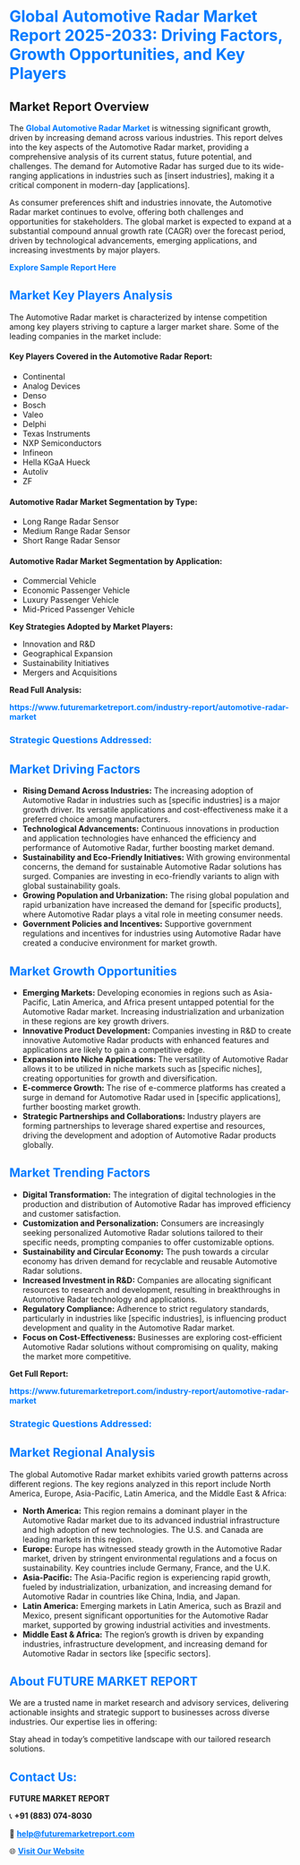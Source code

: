 <h1 style="color: #007BFF;">Global Automotive Radar Market Report 2025-2033: Driving Factors, Growth Opportunities, and Key Players</h1>

<section id="overview">
<h2>Market Report Overview</h2>
<p>The <a href="https://www.futuremarketreport.com/industry-report/automotive-radar-market" style="color: #007BFF; text-decoration: none;"><strong>Global Automotive Radar Market</strong></a> is witnessing significant growth, driven by increasing demand across various industries. This report delves into the key aspects of the Automotive Radar market, providing a comprehensive analysis of its current status, future potential, and challenges. The demand for Automotive Radar has surged due to its wide-ranging applications in industries such as [insert industries], making it a critical component in modern-day [applications].</p>
<p>As consumer preferences shift and industries innovate, the Automotive Radar market continues to evolve, offering both challenges and opportunities for stakeholders. The global market is expected to expand at a substantial compound annual growth rate (CAGR) over the forecast period, driven by technological advancements, emerging applications, and increasing investments by major players.</p>
</section>

<section id="overview">
<p><a href="https://www.futuremarketreport.com/request-sample/reportId=114952" style="color: #007BFF; text-decoration: none;"><strong>Explore Sample Report Here</strong></a></p>
</section>

<section id="key-players">
<h2 style="color: #007BFF;">Market Key Players Analysis</h2>
<p>The Automotive Radar market is characterized by intense competition among key players striving to capture a larger market share. Some of the leading companies in the market include:</p>
<h4>Key Players Covered in the Automotive Radar Report:</h4>
<ul><li>Continental</li><li>Analog Devices</li><li>Denso</li><li>Bosch</li><li>Valeo</li><li>Delphi</li><li>Texas Instruments</li><li>NXP Semiconductors</li><li>Infineon</li><li>Hella KGaA Hueck</li><li>Autoliv</li><li>ZF</li></ul>
<h4>Automotive Radar Market Segmentation by Type:</h4>
<ul><li>Long Range Radar Sensor</li><li>Medium Range Radar Sensor</li><li>Short Range Radar Sensor</li></ul>

<h4>Automotive Radar Market Segmentation by Application:</h4>
<ul><li>Commercial Vehicle</li><li>Economic Passenger Vehicle</li><li>Luxury Passenger Vehicle</li><li>Mid-Priced Passenger Vehicle</li></ul>
<p><strong>Key Strategies Adopted by Market Players:</strong></p>
<ul>
<li>Innovation and R&D</li>
<li>Geographical Expansion</li>
<li>Sustainability Initiatives</li>
<li>Mergers and Acquisitions</li>
</ul>
</section>

<section>
<p><strong>Read Full Analysis: </strong></p><a href="https://www.futuremarketreport.com/industry-report/automotive-radar-market" style="color: #007BFF; text-decoration: none;"><strong>https://www.futuremarketreport.com/industry-report/automotive-radar-market</strong></a>
<h3 style="color: #007BFF;">Strategic Questions Addressed:</h3>
</section>

<section id="driving-factors">
<h2 style="color: #007BFF;">Market Driving Factors</h2>
<ul>
<li><strong>Rising Demand Across Industries:</strong> The increasing adoption of Automotive Radar in industries such as [specific industries] is a major growth driver. Its versatile applications and cost-effectiveness make it a preferred choice among manufacturers.</li>
<li><strong>Technological Advancements:</strong> Continuous innovations in production and application technologies have enhanced the efficiency and performance of Automotive Radar, further boosting market demand.</li>
<li><strong>Sustainability and Eco-Friendly Initiatives:</strong> With growing environmental concerns, the demand for sustainable Automotive Radar solutions has surged. Companies are investing in eco-friendly variants to align with global sustainability goals.</li>
<li><strong>Growing Population and Urbanization:</strong> The rising global population and rapid urbanization have increased the demand for [specific products], where Automotive Radar plays a vital role in meeting consumer needs.</li>
<li><strong>Government Policies and Incentives:</strong> Supportive government regulations and incentives for industries using Automotive Radar have created a conducive environment for market growth.</li>
</ul>
</section>

<section id="growth-opportunities">
<h2 style="color: #007BFF;">Market Growth Opportunities</h2>
<ul>
<li><strong>Emerging Markets:</strong> Developing economies in regions such as Asia-Pacific, Latin America, and Africa present untapped potential for the Automotive Radar market. Increasing industrialization and urbanization in these regions are key growth drivers.</li>
<li><strong>Innovative Product Development:</strong> Companies investing in R&D to create innovative Automotive Radar products with enhanced features and applications are likely to gain a competitive edge.</li>
<li><strong>Expansion into Niche Applications:</strong> The versatility of Automotive Radar allows it to be utilized in niche markets such as [specific niches], creating opportunities for growth and diversification.</li>
<li><strong>E-commerce Growth:</strong> The rise of e-commerce platforms has created a surge in demand for Automotive Radar used in [specific applications], further boosting market growth.</li>
<li><strong>Strategic Partnerships and Collaborations:</strong> Industry players are forming partnerships to leverage shared expertise and resources, driving the development and adoption of Automotive Radar products globally.</li>
</ul>
</section>

<section id="trending-factors">
<h2 style="color: #007BFF;">Market Trending Factors</h2>
<ul>
<li><strong>Digital Transformation:</strong> The integration of digital technologies in the production and distribution of Automotive Radar has improved efficiency and customer satisfaction.</li>
<li><strong>Customization and Personalization:</strong> Consumers are increasingly seeking personalized Automotive Radar solutions tailored to their specific needs, prompting companies to offer customizable options.</li>
<li><strong>Sustainability and Circular Economy:</strong> The push towards a circular economy has driven demand for recyclable and reusable Automotive Radar solutions.</li>
<li><strong>Increased Investment in R&D:</strong> Companies are allocating significant resources to research and development, resulting in breakthroughs in Automotive Radar technology and applications.</li>
<li><strong>Regulatory Compliance:</strong> Adherence to strict regulatory standards, particularly in industries like [specific industries], is influencing product development and quality in the Automotive Radar market.</li>
<li><strong>Focus on Cost-Effectiveness:</strong> Businesses are exploring cost-efficient Automotive Radar solutions without compromising on quality, making the market more competitive.</li>
</ul>
</section>

<section>
<p><strong>Get Full Report: </strong></p><a href="https://www.futuremarketreport.com/industry-report/automotive-radar-market" style="color: #007BFF; text-decoration: none;"><strong>https://www.futuremarketreport.com/industry-report/automotive-radar-market</strong></a>
<h3 style="color: #007BFF;">Strategic Questions Addressed:</h3>
</section>


<section id="regional-analysis">
<h2 style="color: #007BFF;">Market Regional Analysis</h2>
<p>The global Automotive Radar market exhibits varied growth patterns across different regions. The key regions analyzed in this report include North America, Europe, Asia-Pacific, Latin America, and the Middle East & Africa:</p>
<ul>
<li><strong>North America:</strong> This region remains a dominant player in the Automotive Radar market due to its advanced industrial infrastructure and high adoption of new technologies. The U.S. and Canada are leading markets in this region.</li>
<li><strong>Europe:</strong> Europe has witnessed steady growth in the Automotive Radar market, driven by stringent environmental regulations and a focus on sustainability. Key countries include Germany, France, and the U.K.</li>
<li><strong>Asia-Pacific:</strong> The Asia-Pacific region is experiencing rapid growth, fueled by industrialization, urbanization, and increasing demand for Automotive Radar in countries like China, India, and Japan.</li>
<li><strong>Latin America:</strong> Emerging markets in Latin America, such as Brazil and Mexico, present significant opportunities for the Automotive Radar market, supported by growing industrial activities and investments.</li>
<li><strong>Middle East & Africa:</strong> The region’s growth is driven by expanding industries, infrastructure development, and increasing demand for Automotive Radar in sectors like [specific sectors].</li>
</ul>
</section>

<footer>
<h2 style="color: #007BFF;">About FUTURE MARKET REPORT</h2>
<p>We are a trusted name in market research and advisory services, delivering actionable insights and strategic support to businesses across diverse industries. Our expertise lies in offering:</p>

<p>Stay ahead in today’s competitive landscape with our tailored research solutions.</p>

<h2 style="color: #007BFF;">Contact Us:</h2>
<p><strong>FUTURE MARKET REPORT</strong></p>
<p>📞 <strong>+91 (883) 074-8030</strong></p>
<p>📧 <strong><a href="mailto:help@futuremarketreport.com" style="color: #007BFF;">help@futuremarketreport.com</a></strong></p>
<p>🌐 <strong><a href="https://www.futuremarketreport.com/" style="color: #007BFF;">Visit Our Website</a></strong></p>
</footer>